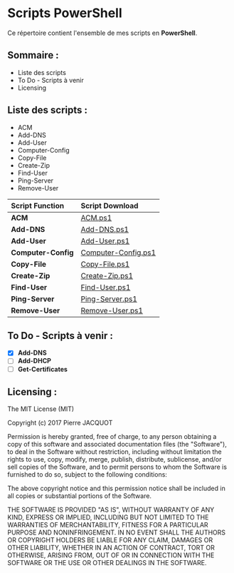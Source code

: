 # Scripts PowerShell
Ce répertoire contient l'ensemble de mes scripts en **PowerShell**.

## Sommaire :
- Liste des scripts
- To Do - Scripts à venir
- Licensing

## Liste des scripts :
- ACM
- Add-DNS
- Add-User
- Computer-Config
- Copy-File
- Create-Zip
- Find-User
- Ping-Server
- Remove-User

| Script Function | Script Download |
|:---|:---|
| **ACM** | [ACM.ps1](ACM/ACM.ps1) |
| **Add-DNS** | [Add-DNS.ps1](Add-DNS/Add-DNS.ps1) |
| **Add-User** | [Add-User.ps1](Add-User/User.ps1) |
| **Computer-Config** | [Computer-Config.ps1](Computer-Config/Computer-Config.ps1) |
| **Copy-File** | [Copy-File.ps1](Copy-File/Copy-File.ps1) |
| **Create-Zip** | [Create-Zip.ps1](Create-Zip/Create-Zip.ps1) |
| **Find-User** | [Find-User.ps1](Find-User/Find-User.ps1) |
| **Ping-Server** | [Ping-Server.ps1](Ping-Server/Ping-Server.ps1) |
| **Remove-User** | [Remove-User.ps1](Remove-User/Remove-User.ps1) |

## To Do - Scripts à venir :
- [x] **Add-DNS**
- [ ] **Add-DHCP**
- [ ] **Get-Certificates**

## Licensing :
The MIT License (MIT)

Copyright (c) 2017 Pierre JACQUOT

Permission is hereby granted, free of charge, to any person obtaining a copy
of this software and associated documentation files (the "Software"), to deal
in the Software without restriction, including without limitation the rights
to use, copy, modify, merge, publish, distribute, sublicense, and/or sell
copies of the Software, and to permit persons to whom the Software is
furnished to do so, subject to the following conditions:

The above copyright notice and this permission notice shall be included in all
copies or substantial portions of the Software.

THE SOFTWARE IS PROVIDED "AS IS", WITHOUT WARRANTY OF ANY KIND, EXPRESS OR
IMPLIED, INCLUDING BUT NOT LIMITED TO THE WARRANTIES OF MERCHANTABILITY,
FITNESS FOR A PARTICULAR PURPOSE AND NONINFRINGEMENT. IN NO EVENT SHALL THE
AUTHORS OR COPYRIGHT HOLDERS BE LIABLE FOR ANY CLAIM, DAMAGES OR OTHER
LIABILITY, WHETHER IN AN ACTION OF CONTRACT, TORT OR OTHERWISE, ARISING FROM,
OUT OF OR IN CONNECTION WITH THE SOFTWARE OR THE USE OR OTHER DEALINGS IN THE
SOFTWARE.
